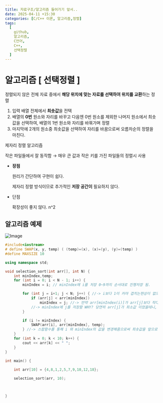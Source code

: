 ```yaml
---
title: 자료구조/알고리즘 들어가기 앞서..
date: 2025-04-11 +15:30
categories: [C/C++ 이론, 알고리즘,정렬]
tags:
  [
    github,
    알고리즘,
    C언어,
    C++,
	선택정렬
  ]
---
```


# 알고리즘 [ 선택정렬 ]

정렬되지 않은 전체 자료 중에서 **해당 위치에 맞는 자료를 선택하여 위치를 교환**하는 정렬

1. 입력 배열 전체에서 **최솟값**을 전택
2. 배열의 **0번** 원소와 자리를 바꾸고 다음엔 0번 원소를 제외한 나머지 원소에서 최솟값을 선택하여, 배열의 1번 원소와 자리를 바꿔가며 정렬
3. 마지막에 2개의 원소중 최솟값을 선택하여 자리를 바꿈으로써 오름차순의 정렬을 마친다.

제자리 정렬 알고리즘

작은 파일들에서 잘 동작함 → 매우 큰 값과 작은 키를 가진 파일들의 정렬시 사용

- **장점**
    
    원리가 간단하여 구현이 쉽다.
    
    제자리 정렬 방식이므로 추가적인 **저장 공간이** 필요하지 않다.
    
- 단점
    
    확장성이 좋지 않다. n^2
    

## 알고리즘 예제
![Image](https://github.com/user-attachments/assets/82d5735a-66db-4fd4-9752-334e12cedccf)

```cpp
#include<iostream>
# define SWAP(x, y, temp) ( (temp)=(x), (x)=(y), (y)=(temp) )
#define MAXSIZE 10

using namespace std;

void selection_sort(int arr[], int N) {
	int minIndex,temp;
	for (int i = 0; i < N - 1; i++) {
		minIndex = i; // minIndex에 i를 저장 0~9까지 순서대로 진행저장 됨.

		for (int j = i+1; j < N; j++) { //-> i보다 1이 커야 겹치는현상이 없으므로 i+1
			if (arr[j] < arr[minIndex])
				minIndex = j; //-> 만약 arr[minIndex(i)]가 arr[j]보다 작다면 
			//-> minIndex에 j를 저장함 WHY? 당연히 arr[j]가 최소값 이었을테니,
		}

		if (i != minIndex) {
			SWAP(arr[i], arr[minIndex], temp);
		} //-> 스왑함수를 통해 i 와 minIndex의 값을 변경해줌으로써 최솟값을 앞으로 보내는 작업을 함.
	}
	for (int k = 0; k < 10; k++) {
		cout << arr[k] << " ";
	}
}

int main() {
	
	int arr[10] = {4,8,1,2,5,7,9,10,12,18};

	selection_sort(arr, 10);

	

}
```